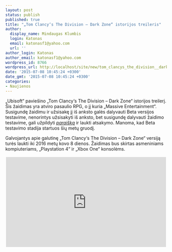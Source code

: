 ```yaml
---
layout: post
status: publish
published: true
title: "„Tom Clancy‘s The Division – Dark Zone“ istorijos treileris"
author:
  display_name: Mindaugas Klumbis
  login: Katonas
  email: katonasf1@yahoo.com
  url: ''
author_login: Katonas
author_email: katonasf1@yahoo.com
wordpress_id: 8766
wordpress_url: http://localhost/site/new/tom_clancys_the_division__dark_zone_istorijos_treileris/
date: '2015-07-08 10:45:24 +0300'
date_gmt: '2015-07-08 10:45:24 +0300'
categories:
- Naujienos
---
```

<p>
	&bdquo;Ubisoft&ldquo; pavie&scaron;ino &bdquo;Tom Clancy&lsquo;s The Division &ndash; Dark Zone&ldquo; istorijos treilerį. &Scaron;is žaidimas yra atviro pasaulio RPG, o jį kuria &bdquo;Massive Entertainment&ldquo;. Susigundę žaidimu ir užsisakę jį i&scaron; anksto galės dalyvauti Beta versijos testavime, nenorintys užsisakyti i&scaron; anksto, bet susigundę dalyvauti žaidimo testavime, gali užpildyti <em><a href="http://tomclancy-thedivision.ubi.com/game/en-US/home/">parai&scaron;ką</a></em> ir laukti atsakymo. Manoma, kad Beta testavimo stadija startuos &scaron;ių metų gruodį.&nbsp;</p>
<div>
	Galvojantys apie galutinę &bdquo;Tom Clancy&lsquo;s The Division &ndash; Dark Zone&ldquo; versiją turės laukti iki 2016 metų kovo 8 dienos. Žaidimas bus skirtas asmeniniams kompiuteriams, &bdquo;Playstation 4&ldquo; ir &bdquo;Xbox One&ldquo; konsolėms.</div>
<div>
	&nbsp;</div>
<div style="text-align: center;">
	<iframe allowfullscreen="" frameborder="0" height="281" src="https://www.youtube.com/embed/CDLastDQdNM?feature=player_embedded" width="500"></iframe></div>
